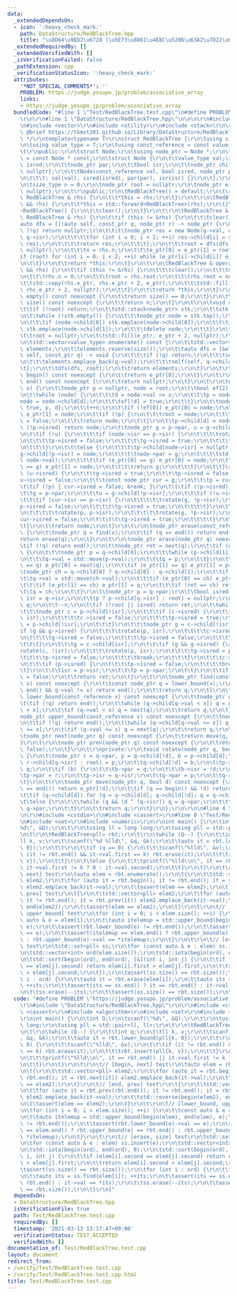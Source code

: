 ```yaml
---
data:
  _extendedDependsOn:
  - icon: ':heavy_check_mark:'
    path: DataStructure/RedBlackTree.hpp
    title: "\u8D64\u9ED2\u6728 (\u5E73\u8861\u4E8C\u5206\u63A2\u7D22\u6728)"
  _extendedRequiredBy: []
  _extendedVerifiedWith: []
  _isVerificationFailed: false
  _pathExtension: cpp
  _verificationStatusIcon: ':heavy_check_mark:'
  attributes:
    '*NOT_SPECIAL_COMMENTS*': ''
    PROBLEM: https://judge.yosupo.jp/problem/associative_array
    links:
    - https://judge.yosupo.jp/problem/associative_array
  bundledCode: "#line 1 \"Test/RedBlackTree.test.cpp\"\n#define PROBLEM \"https://judge.yosupo.jp/problem/associative_array\"\
    \r\n\r\n#line 1 \"DataStructure/RedBlackTree.hpp\"\n\n\n\r\n#include <algorithm>\r\
    \n#include <vector>\r\n#include <utility>\r\n#include <stack>\r\n\r\n/**\r\n *\
    \ @brief https://tkmst201.github.io/Library/DataStructure/RedBlackTree.hpp\r\n\
    \ */\r\ntemplate<typename T>\r\nstruct RedBlackTree {\r\n\tusing size_type = std::size_t;\r\
    \n\tusing value_type = T;\r\n\tusing const_reference = const value_type &;\r\n\
    \t\r\npublic:\r\n\tstruct Node;\r\n\tusing node_ptr = Node *;\r\n\tusing const_ptr\
    \ = const Node * const;\r\n\tstruct Node {\r\n\t\tvalue_type val;\r\n\t\tbool\
    \ isred;\r\n\t\tnode_ptr par;\r\n\t\tbool isr;\r\n\t\tnode_ptr child[2] {nullptr,\
    \ nullptr};\r\n\t\tNode(const_reference val, bool isred, node_ptr par, bool isr)\r\
    \n\t\t\t: val(val), isred(isred), par(par), isr(isr) {}\r\n\t};\r\n\t\r\nprivate:\r\
    \n\tsize_type n = 0;\r\n\tnode_ptr root = nullptr;\r\n\tnode_ptr e_ptr[2] {nullptr,\
    \ nullptr};\r\n\t\r\npublic:\r\n\tRedBlackTree() = default;\r\n\t\r\n\tRedBlackTree(const\
    \ RedBlackTree & rhs) {\r\n\t\t*this = rhs;\r\n\t}\r\n\t\r\n\tRedBlackTree(RedBlackTree\
    \ && rhs) {\r\n\t\t*this = std::forward<RedBlackTree>(rhs);\r\n\t}\r\n\t\r\n\t\
    ~RedBlackTree() {\r\n\t\tclear();\r\n\t}\r\n\t\r\n\tRedBlackTree & operator =(const\
    \ RedBlackTree & rhs) {\r\n\t\tif (this != &rhs) {\r\n\t\t\tclear();\r\n\t\t\t\
    auto dfs = [](auto self, const_ptr q, node_ptr r) -> node_ptr {\r\n\t\t\t\tif\
    \ (!q) return nullptr;\r\n\t\t\t\tnode_ptr res = new Node(q->val, q->isred, r,\
    \ q->isr);\r\n\t\t\t\tfor (int i = 0; i < 2; ++i) res->child[i] = self(self, q->child[i],\
    \ res);\r\n\t\t\t\treturn res;\r\n\t\t\t};\r\n\t\t\troot = dfs(dfs, rhs.root,\
    \ nullptr);\r\n\t\t\tn = rhs.n;\r\n\t\t\te_ptr[0] = e_ptr[1] = root;\r\n\t\t\t\
    if (root) for (int i = 0; i < 2; ++i) while (e_ptr[i]->child[i]) e_ptr[i] = e_ptr[i]->child[i];\r\
    \n\t\t}\r\n\t\treturn *this;\r\n\t}\r\n\t\r\n\tRedBlackTree & operator =(RedBlackTree\
    \ && rhs) {\r\n\t\tif (this != &rhs) {\r\n\t\t\tclear();\r\n\t\t\tn = rhs.n;\r\
    \n\t\t\trhs.n = 0;\r\n\t\t\troot = rhs.root;\r\n\t\t\trhs.root = nullptr;\r\n\t\
    \t\tstd::copy(rhs.e_ptr, rhs.e_ptr + 2, e_ptr);\r\n\t\t\tstd::fill(rhs.e_ptr,\
    \ rhs.e_ptr + 2, nullptr);\r\n\t\t}\r\n\t\treturn *this;\r\n\t}\r\n\t\r\n\tbool\
    \ empty() const noexcept {\r\n\t\treturn size() == 0;\r\n\t}\r\n\t\r\n\tsize_type\
    \ size() const noexcept {\r\n\t\treturn n;\r\n\t}\r\n\t\r\n\tvoid clear() {\r\n\
    \t\tif (!root) return;\r\n\t\tstd::stack<node_ptr> stk;\r\n\t\tstk.emplace(root);\r\
    \n\t\twhile (!stk.empty()) {\r\n\t\t\tnode_ptr node = stk.top();\r\n\t\t\tstk.pop();\r\
    \n\t\t\tif (node->child[0]) stk.emplace(node->child[0]);\r\n\t\t\tif (node->child[1])\
    \ stk.emplace(node->child[1]);\r\n\t\t\tdelete node;\r\n\t\t}\r\n\t\tn = 0;\r\n\
    \t\troot = nullptr;\r\n\t\tstd::fill(e_ptr, e_ptr + 2, nullptr);\r\n\t}\r\n\t\r\
    \n\tstd::vector<value_type> enumerate() const {\r\n\t\tstd::vector<value_type>\
    \ elements;\r\n\t\telements.reserve(size());\r\n\t\tauto dfs = [&elements](auto\
    \ self, const_ptr q) -> void {\r\n\t\t\tif (!q) return;\r\n\t\t\tself(self, q->child[0]);\r\
    \n\t\t\telements.emplace_back(q->val);\r\n\t\t\tself(self, q->child[1]);\r\n\t\
    \t};\r\n\t\tdfs(dfs, root);\r\n\t\treturn elements;\r\n\t}\r\n\t\r\n\tnode_ptr\
    \ begin() const noexcept {\r\n\t\treturn e_ptr[0];\r\n\t}\r\n\t\r\n\tnode_ptr\
    \ end() const noexcept {\r\n\t\treturn nullptr;\r\n\t}\r\n\t\r\n\tnode_ptr insert(const_reference\
    \ x) {\r\n\t\tnode_ptr p = nullptr, node = root;\r\n\t\tbool ef[2] {}, d = false;\r\
    \n\t\twhile (node) {\r\n\t\t\td = node->val <= x;\r\n\t\t\tp = node;\r\n\t\t\t\
    node = node->child[d];\r\n\t\t\tef[!d] = true;\r\n\t\t}\r\n\t\tnode = new Node{x,\
    \ true, p, d};\r\n\t\t++n;\r\n\t\tif (!ef[0]) e_ptr[0] = node;\r\n\t\tif (!ef[1])\
    \ e_ptr[1] = node;\r\n\t\tif (!p) {\r\n\t\t\troot = node;\r\n\t\t\tnode->isred\
    \ = false;\r\n\t\t\treturn node;\r\n\t\t}\r\n\t\tp->child[d] = node;\r\n\t\tif\
    \ (!p->isred) return node;\r\n\t\tnode_ptr g = p->par, u = g->child[!p->isr];\r\
    \n\t\tif (!u) {\r\n\t\t\tif (node->isr == p->isr) {\r\n\t\t\t\trotate(g, !p->isr);\r\
    \n\t\t\t\tp->isred = false;\r\n\t\t\t\tg->isred = true;\r\n\t\t\t\treturn node;\r\
    \n\t\t\t}\r\n\t\t\telse {\r\n\t\t\t\tp->child[node->isr] = nullptr;\r\n\t\t\t\t\
    g->child[!p->isr] = node;\r\n\t\t\t\tnode->par = g;\r\n\t\t\t\tstd::swap(g->val,\
    \ node->val);\r\n\t\t\t\tif (e_ptr[0] == g) e_ptr[0] = node;\r\n\t\t\t\tif (e_ptr[1]\
    \ == g) e_ptr[1] = node;\r\n\t\t\t\treturn g;\r\n\t\t\t}\r\n\t\t}\r\n\t\twhile\
    \ (u->isred) {\r\n\t\t\tg->isred = true;\r\n\t\t\tp->isred = false;\r\n\t\t\t\
    u->isred = false;\r\n\t\t\tconst node_ptr cur = g;\r\n\t\t\tp = cur->par;\r\n\t\
    \t\tif (!p) { cur->isred = false; break; }\r\n\t\t\tif (!p->isred) break;\r\n\t\
    \t\tg = p->par;\r\n\t\t\tu = g->child[!p->isr];\r\n\t\t\tif (!u->isred) {\r\n\t\
    \t\t\tif (cur->isr == p->isr) {\r\n\t\t\t\t\trotate(g, !p->isr);\r\n\t\t\t\t\t\
    p->isred = false;\r\n\t\t\t\t\tg->isred = true;\r\n\t\t\t\t}\r\n\t\t\t\telse {\r\
    \n\t\t\t\t\trotate(p, p->isr);\r\n\t\t\t\t\trotate(g, !p->isr);\r\n\t\t\t\t\t\
    cur->isred = false;\r\n\t\t\t\t\tg->isred = true;\r\n\t\t\t\t}\r\n\t\t\t}\r\n\t\
    \t}\r\n\t\treturn node;\r\n\t}\r\n\t\r\n\tnode_ptr erase(const_reference x) noexcept\
    \ {\r\n\t\tnode_ptr q = find(x);\r\n\t\tif (q == end()) return end();\r\n\t\t\
    return erase(q);\r\n\t}\r\n\t\r\n\tnode_ptr erase(node_ptr q) noexcept {\r\n\t\
    \tif (!q) return end();\r\n\t\tnode_ptr ret = next(q);\r\n\t\tif (q->child[0])\
    \ {\r\n\t\t\tnode_ptr p = q->child[0];\r\n\t\t\twhile (p->child[1]) p = p->child[1];\r\
    \n\t\t\tq->val = std::move(p->val);\r\n\t\t\tq = p;\r\n\t\t}\r\n\t\tif (e_ptr[0]\
    \ == q) e_ptr[0] = next(q);\r\n\t\tif (e_ptr[1] == q) e_ptr[1] = prev(q);\r\n\t\
    \tnode_ptr ch = q->child[0] ? q->child[0] : q->child[1];\r\n\t\tif (ch) {\r\n\t\
    \t\tq->val = std::move(ch->val);\r\n\t\t\tif (e_ptr[0] == ch) e_ptr[0] = q;\r\n\
    \t\t\tif (e_ptr[1] == ch) e_ptr[1] = q;\r\n\t\t\tif (ret == ch) ret = q;\r\n\t\
    \t\tq = ch;\r\n\t\t}\r\n\t\tnode_ptr p = q->par;\r\n\t\tbool isred = q->isred,\
    \ isr = q->isr;\r\n\t\t(p ? p->child[q->isr] : root) = nullptr;\r\n\t\tdelete\
    \ q;\r\n\t\t--n;\r\n\t\tif (!root || isred) return ret;\r\n\t\twhile (p) {\r\n\
    \t\t\tnode_ptr c = p->child[!isr];\r\n\t\t\tif (c->isred) {\r\n\t\t\t\trotate(p,\
    \ isr);\r\n\t\t\t\tc->isred = false;\r\n\t\t\t\tp->isred = true;\r\n\t\t\t\tc\
    \ = p->child[!isr];\r\n\t\t\t}\r\n\t\t\tnode_ptr g = c->child[!isr];\r\n\t\t\t\
    if (g && g->isred) {\r\n\t\t\t\trotate(p, isr);\r\n\t\t\t\tc->isred = p->isred;\r\
    \n\t\t\t\tg->isred = false;\r\n\t\t\t\tp->isred = false;\r\n\t\t\t\tbreak;\r\n\
    \t\t\t}\r\n\t\t\tg = c->child[isr];\r\n\t\t\tif (g && g->isred) {\r\n\t\t\t\t\
    rotate(c, !isr);\r\n\t\t\t\trotate(p, isr);\r\n\t\t\t\tg->isred = p->isred;\r\n\
    \t\t\t\tp->isred = false;\r\n\t\t\t\tbreak;\r\n\t\t\t}\r\n\t\t\tc->isred = true;\r\
    \n\t\t\tif (p->isred) {\r\n\t\t\t\tp->isred = false;\r\n\t\t\t\tbreak;\r\n\t\t\
    \t}\r\n\t\t\tisr = p->isr;\r\n\t\t\tp = p->par;\r\n\t\t}\r\n\t\tif (root) root->isred\
    \ = false;\r\n\t\treturn ret;\r\n\t}\r\n\t\r\n\tnode_ptr find(const_reference\
    \ x) const noexcept {\r\n\t\tconst node_ptr q = lower_bound(x);\r\n\t\tif (q !=\
    \ end() && q->val != x) return end();\r\n\t\treturn q;\r\n\t}\r\n\t\r\n\tnode_ptr\
    \ lower_bound(const_reference x) const noexcept {\r\n\t\tnode_ptr q = root;\r\n\
    \t\tif (!q) return end();\r\n\t\twhile (q->child[q->val < x]) q = q->child[q->val\
    \ < x];\r\n\t\tif (q->val < x) q = next(q);\r\n\t\treturn q;\r\n\t}\r\n\t\r\n\t\
    node_ptr upper_bound(const_reference x) const noexcept {\r\n\t\tnode_ptr q = root;\r\
    \n\t\tif (!q) return end();\r\n\t\twhile (q->child[q->val <= x]) q = q->child[q->val\
    \ <= x];\r\n\t\tif (q->val <= x) q = next(q);\r\n\t\treturn q;\r\n\t}\r\n\t\r\n\
    \tnode_ptr next(node_ptr q) const noexcept {\r\n\t\treturn move(q, true);\r\n\t\
    }\r\n\t\r\n\tnode_ptr prev(node_ptr q) const noexcept {\r\n\t\treturn move(q,\
    \ false);\r\n\t}\r\n\t\r\nprivate:\r\n\tvoid rotate(node_ptr q, bool d) noexcept\
    \ {\r\n\t\tnode_ptr r = q->par, p = q->child[!d], b = p->child[d];\r\n\t\t(r ?\
    \ r->child[q->isr] : root) = p;\r\n\t\tq->child[!d] = b;\r\n\t\tp->child[d] =\
    \ q;\r\n\t\tif (b) {\r\n\t\t\tb->par = q;\r\n\t\t\tb->isr = !d;\r\n\t\t}\r\n\t\
    \tp->par = r;\r\n\t\tp->isr = q->isr;\r\n\t\tq->par = p;\r\n\t\tq->isr = d;\r\n\
    \t}\r\n\t\r\n\tnode_ptr move(node_ptr q, bool d) const noexcept {\r\n\t\tif (q\
    \ == end()) return e_ptr[!d];\r\n\t\tif (q == begin() && !d) return end();\r\n\
    \t\tif (q->child[d]) for (q = q->child[d]; q->child[!d]; q = q->child[!d]);\r\n\
    \t\telse {\r\n\t\t\twhile (q && (d ^ !q->isr)) q = q->par;\r\n\t\t\tif (q) q =\
    \ q->par;\r\n\t\t}\r\n\t\treturn q;\r\n\t}\r\n};\r\n\r\n\n#line 4 \"Test/RedBlackTree.test.cpp\"\
    \n\r\n#include <cstdio>\r\n#include <cassert>\r\n#line 8 \"Test/RedBlackTree.test.cpp\"\
    \n#include <set>\r\n#include <numeric>\r\n\r\nint main() {\r\n\tint Q;\r\n\tscanf(\"\
    %d\", &Q);\r\n\t\r\n\tusing ll = long long;\r\n\tusing pll = std::pair<ll, ll>;\r\
    \n\t\r\n\tRedBlackTree<pll> rbt;\r\n\t\r\n\twhile (Q--) {\r\n\t\tint q;\r\n\t\t\
    ll k, v;\r\n\t\tscanf(\"%d %lld\", &q, &k);\r\n\t\tauto it = rbt.lower_bound(pll{k,\
    \ 0});\r\n\t\t\r\n\t\tif (q == 0) {\r\n\t\t\tscanf(\"%lld\", &v);\r\n\t\t\tif\
    \ (it != rbt.end() && it->val.first == k) rbt.erase(it);\r\n\t\t\trbt.insert(pll{k,\
    \ v});\r\n\t\t}\r\n\t\telse {\r\n\t\t\tprintf(\"%lld\\n\", it == rbt.end() ||\
    \ it->val.first != k ? 0 : it->val.second);\r\n\t\t}\r\n\t}\r\n\t\r\n\t// [begin,\
    \ next] test\r\n\tauto elem = rbt.enumerate();\r\n\t{\r\n\t\tstd::vector<pll>\
    \ elem2;\r\n\t\tfor (auto it = rbt.begin(); it != rbt.end(); it = rbt.next(it))\
    \ elem2.emplace_back(it->val);\r\n\t\tassert(elem == elem2);\r\n\t}\r\n\t// [end,\
    \ prev] test\r\n\t{\r\n\t\tstd::vector<pll> elem2;\r\n\t\tfor (auto it = rbt.prev(rbt.end());\
    \ it != rbt.end(); it = rbt.prev(it)) elem2.emplace_back(it->val);\r\n\t\tstd::reverse(begin(elem2),\
    \ end(elem2));\r\n\t\tassert(elem == elem2);\r\n\t}\r\n\t\r\n\t// [lower_bound,\
    \ upper_bound] test\r\n\tfor (int i = 0; i < elem.size(); ++i) {\r\n\t\tconst\
    \ auto & e = elem[i];\r\n\t\tauto itelemup = std::upper_bound(begin(elem), end(elem),\
    \ e);\r\n\t\tassert(rbt.lower_bound(e) != rbt.end());\r\n\t\tassert(rbt.lower_bound(e)->val\
    \ == e);\r\n\t\tassert(itelemup == elem.end() ? rbt.upper_bound(e) == rbt.end()\
    \ : rbt.upper_bound(e)->val == *itelemup);\r\n\t}\r\n\t\r\n\t// [erase, size]\
    \ test\r\n\tstd::set<pll> ss;\r\n\tfor (const auto & e : elem) ss.insert(e);\r\
    \n\tstd::vector<int> ord(elem.size());\r\n\tstd::iota(begin(ord), end(ord), 0);\r\
    \n\tstd::sort(begin(ord), end(ord), [&](int i, int j) {\r\n\t\tif (elem[i].second\
    \ == elem[j].second) return elem[i].first > elem[j].first;\r\n\t\treturn elem[i].second\
    \ < elem[j].second;\r\n\t});\r\n\tassert(ss.size() == rbt.size());\r\n\tfor (int\
    \ i : ord) {\r\n\t\tauto it = rbt.erase(elem[i]);\r\n\t\tauto its = ss.find(elem[i]);\
    \ ++its;\r\n\t\tassert(its == ss.end() ? it == rbt.end() : it->val == *its);\r\
    \n\t\tss.erase(--its);\r\n\t\tassert(ss.size() == rbt.size());\r\n\t}\r\n}\n"
  code: "#define PROBLEM \"https://judge.yosupo.jp/problem/associative_array\"\r\n\
    \r\n#include \"DataStructure/RedBlackTree.hpp\"\r\n\r\n#include <cstdio>\r\n#include\
    \ <cassert>\r\n#include <algorithm>\r\n#include <set>\r\n#include <numeric>\r\n\
    \r\nint main() {\r\n\tint Q;\r\n\tscanf(\"%d\", &Q);\r\n\t\r\n\tusing ll = long\
    \ long;\r\n\tusing pll = std::pair<ll, ll>;\r\n\t\r\n\tRedBlackTree<pll> rbt;\r\
    \n\t\r\n\twhile (Q--) {\r\n\t\tint q;\r\n\t\tll k, v;\r\n\t\tscanf(\"%d %lld\"\
    , &q, &k);\r\n\t\tauto it = rbt.lower_bound(pll{k, 0});\r\n\t\t\r\n\t\tif (q ==\
    \ 0) {\r\n\t\t\tscanf(\"%lld\", &v);\r\n\t\t\tif (it != rbt.end() && it->val.first\
    \ == k) rbt.erase(it);\r\n\t\t\trbt.insert(pll{k, v});\r\n\t\t}\r\n\t\telse {\r\
    \n\t\t\tprintf(\"%lld\\n\", it == rbt.end() || it->val.first != k ? 0 : it->val.second);\r\
    \n\t\t}\r\n\t}\r\n\t\r\n\t// [begin, next] test\r\n\tauto elem = rbt.enumerate();\r\
    \n\t{\r\n\t\tstd::vector<pll> elem2;\r\n\t\tfor (auto it = rbt.begin(); it !=\
    \ rbt.end(); it = rbt.next(it)) elem2.emplace_back(it->val);\r\n\t\tassert(elem\
    \ == elem2);\r\n\t}\r\n\t// [end, prev] test\r\n\t{\r\n\t\tstd::vector<pll> elem2;\r\
    \n\t\tfor (auto it = rbt.prev(rbt.end()); it != rbt.end(); it = rbt.prev(it))\
    \ elem2.emplace_back(it->val);\r\n\t\tstd::reverse(begin(elem2), end(elem2));\r\
    \n\t\tassert(elem == elem2);\r\n\t}\r\n\t\r\n\t// [lower_bound, upper_bound] test\r\
    \n\tfor (int i = 0; i < elem.size(); ++i) {\r\n\t\tconst auto & e = elem[i];\r\
    \n\t\tauto itelemup = std::upper_bound(begin(elem), end(elem), e);\r\n\t\tassert(rbt.lower_bound(e)\
    \ != rbt.end());\r\n\t\tassert(rbt.lower_bound(e)->val == e);\r\n\t\tassert(itelemup\
    \ == elem.end() ? rbt.upper_bound(e) == rbt.end() : rbt.upper_bound(e)->val ==\
    \ *itelemup);\r\n\t}\r\n\t\r\n\t// [erase, size] test\r\n\tstd::set<pll> ss;\r\
    \n\tfor (const auto & e : elem) ss.insert(e);\r\n\tstd::vector<int> ord(elem.size());\r\
    \n\tstd::iota(begin(ord), end(ord), 0);\r\n\tstd::sort(begin(ord), end(ord), [&](int\
    \ i, int j) {\r\n\t\tif (elem[i].second == elem[j].second) return elem[i].first\
    \ > elem[j].first;\r\n\t\treturn elem[i].second < elem[j].second;\r\n\t});\r\n\
    \tassert(ss.size() == rbt.size());\r\n\tfor (int i : ord) {\r\n\t\tauto it = rbt.erase(elem[i]);\r\
    \n\t\tauto its = ss.find(elem[i]); ++its;\r\n\t\tassert(its == ss.end() ? it ==\
    \ rbt.end() : it->val == *its);\r\n\t\tss.erase(--its);\r\n\t\tassert(ss.size()\
    \ == rbt.size());\r\n\t}\r\n}"
  dependsOn:
  - DataStructure/RedBlackTree.hpp
  isVerificationFile: true
  path: Test/RedBlackTree.test.cpp
  requiredBy: []
  timestamp: '2021-03-13 13:17:47+09:00'
  verificationStatus: TEST_ACCEPTED
  verifiedWith: []
documentation_of: Test/RedBlackTree.test.cpp
layout: document
redirect_from:
- /verify/Test/RedBlackTree.test.cpp
- /verify/Test/RedBlackTree.test.cpp.html
title: Test/RedBlackTree.test.cpp
---
```

